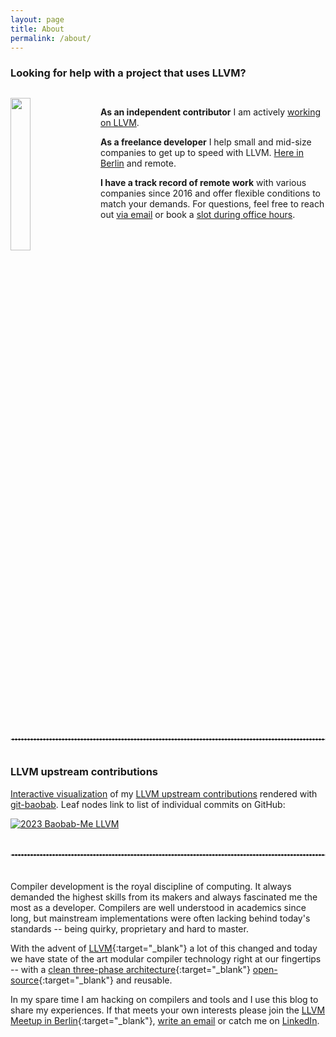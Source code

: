```yaml
---
layout: page
title: About
permalink: /about/
---
```


<style>
  main ul, main ol {
    margin-left: 30px;
    padding-left: 35px;
    line-height: 1.5;
  }

  main li {
    margin-bottom: 10px;
  }

  div.portrait {
    overflow: auto;
    margin-top: 30px;
  }

  div.portrait > img {
    width: 25%;
    padding-right: 15px;
    padding-bottom: 10px;
  }

  div.contrib > img.baobab {
    max-width: min(100%, 500px);
    display: block;
    margin: 0 auto;
  }

  hr.dashed {
    margin: 40px 0px;
    border: 1px dashed #ddd;
  }
</style>

### Looking for help with a project that uses LLVM?

<div class="portrait">
  <img src="https://weliveindetail.github.io/blog/res/2023-profile.jpg" align="left">
  <p>
    <b>As an independent contributor</b> I am actively <a href="https://github.com/llvm/llvm-project/commits?author=weliveindetail">working on LLVM</a>.
  </p>
  <p>
    <b>As a freelance developer</b> I help small and mid-size companies to get up to speed with LLVM. <a href="https://www.openstreetmap.org/search?query=berlin%20runge%20str.%2020#map=16/52.5127/13.4201">Here in Berlin</a> and remote.
  </p>
  <p>
    <b>I have a track record of remote work</b> with various companies since 2016 and offer flexible conditions to match your demands. For questions, feel free to reach out <a href="click:the.address.will.be.decrypted.by.javascript" onclick='openMailer(this);'>via email</a> or book a <a href="https://calendar.app.google/M5miedFkVfJ63wrW6" target="_blank">slot during office hours</a>.
  </p>
</div>

<hr class="dashed">

### LLVM upstream contributions

<div class="contrib">
  <p>
    <a href="https://weliveindetail.github.io/blog/res/2023-baobab-me-llvm.html" target="_blank">Interactive visualization</a> of my <a href="https://github.com/llvm/llvm-project/commits?author=weliveindetail">LLVM upstream contributions</a> rendered with <a href="https://github.com/weliveindetail/git-baobab" target="_blank">git-baobab</a>. Leaf nodes link to list of individual commits on GitHub:
  </p>
  <a href="https://weliveindetail.github.io/blog/res/2023-baobab-me-llvm.html" target="_blank">
    <img alt="2023 Baobab-Me LLVM" class="baobab"
         src="https://weliveindetail.github.io/blog-sandbox/res/2023-baobab-me-llvm.jpg">
  </a>
</div>

<hr class="dashed">

Compiler development is the royal discipline of computing. It always demanded the highest skills from its makers and always fascinated me the most as a developer. Compilers are well understood in academics since long, but mainstream implementations were often lacking behind today's standards -- being quirky, proprietary and hard to master.

With the advent of [LLVM](https://stackoverflow.com/questions/2354725/what-exactly-is-llvm){:target="_blank"} a lot of this changed and today we have state of the art modular compiler technology right at our fingertips -- with a [clean three-phase architecture](https://www.aosabook.org/en/llvm.html){:target="_blank"} [open-source](https://github.com/llvm/llvm-project/){:target="_blank"} and reusable.

In my spare time I am hacking on compilers and tools and I use this blog to share my experiences. If that meets your own interests please join the [LLVM Meetup in Berlin](https://www.meetup.com/llvm-social-berlin/){:target="_blank"}, <a href="click:the.address.will.be.decrypted.by.javascript" onclick='openMailer(this);'>write an email</a> or catch me on <a href="https://www.linkedin.com/in/sgraenitz/" target="_blank">LinkedIn</a>.

